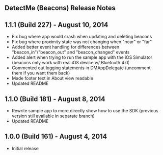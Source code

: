 DetectMe (Beacons) Release Notes
---

## 1.1.1 (Build 227) - August 10, 2014
- Fix bug where app would crash when updating and deleting beacons
- Fix bug where proximity state was not changing when "near" or "far"
- Added better event handling for differences between "beacon_in"/"beacon_out" and "beacon_changed" events
- Added alert when trying to run the sample app with the iOS Simulator (beacons only work with real iOS device w/ Bluetooth 4.0)
- Commented out logging statements in DMAppDelegate (uncomment them if you want them back)
- Made footer text in About view readable
- Updated README

## 1.1.0 (Build 181) - August 8, 2014
- Rewrite sample app to more directly show how to use the SDK (previous version still available in separate branch)
- Updated README

## 1.0.0 (Build 161) - August 4, 2014
- Initial release